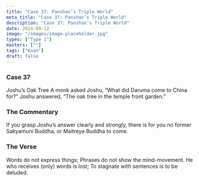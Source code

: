 ```yaml
---
title: "Case 37: Panshan’s Triple World"
meta_title: "Case 37: Panshan’s Triple World"
description: "Case 37: Panshan’s Triple World"
date: 2024-09-12
image: "/images/image-placeholder.jpg"
types: ["Type 1"]
masters: [""]
tags: ["Koan"]
draft: false
---
```


### Case 37

Joshu’s Oak Tree
A monk asked Joshu, “What did Daruma come to China for?” Joshu answered, “The oak tree in the temple front garden.”

### The Commentary
If you grasp Joshu’s answer clearly and strongly, there is for you no former Sakyamuni Buddha, or Maitreya Buddha to come.

### The Verse
Words do not express things;
Phrases do not show the mind-movement. He who receives (only) words is lost;
To stagnate with sentences is to be deluded.

